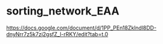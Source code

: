 # sorting_network_EAA  
https://docs.google.com/document/d/1PP_PEn18Zklndl8DD-dnyNrr7z5k7zj2gsfZ_l-rRKY/edit?tab=t.0
